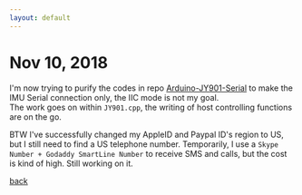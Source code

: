 ```yaml
---
layout: default
---
```


# Nov 10, 2018

I'm now trying to purify the codes in repo [Arduino-JY901-Serial](https://github.com/tic-toc-developer/Arduino-JY901-Serial) to make the IMU Serial connection only, the IIC mode is not my goal.  
The work goes on within ```JY901.cpp```, the writing of host controlling functions are on the go.  

BTW I've successfully changed my AppleID and Paypal ID's region to US, but I still need to find a US telephone number. Temporarily, I use a ```Skype Number + Godaddy SmartLine Number``` to receive SMS and calls, but the cost is kind of high. Still working on it.

[back](./)
